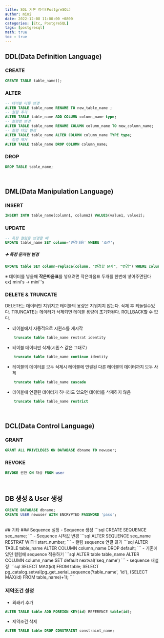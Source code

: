 ```yaml
---
title: SQL 기본 정리(PostgreSQL)
author: mini
date: 2022-12-08 11:00:00 +0800
categories: [Etc, PostgreSQL]
tags: [postgresql]
math: true
toc : true
---
```



## DDL(Data Definition Language)
### CREATE
```sql
CREATE TABLE table_name();
```

### ALTER
```sql
-- 테이블 이름 변경
ALTER TABLE table_name RENAME TO new_table_name ;
-- 컬럼 추가
ALTER TABLE table_name ADD COLUMN column_name type;
-- 컬럼명 변경 
ALTER TABLE table_name RENAME COLUMN column_name TO new_column_name;
-- 컬럼 타입 변경
ALTER TABLE table_name ALTER COLUMN column_name TYPE type;
-- 컬럼 제거 
ALTER TABLE table_name DROP COLUMN column_name;
```

### DROP
```sql
DROP TABLE table_name; 
```
<br/>

## DML(Data Manipulation Language)
### INSERT
```sql 
INSERT INTO table_name(column1, column2) VALUES(value1, value2);
```

### UPDATE
```sql
-- 특정 컬럼을 변경할 때
UPDATE table_name SET column='변경내용' WHERE '조건'; 
```
##### ➕ 특정 문자만 변경
```sql
UPDATE table SET column=replace(column, "변경할 문자", "변경") WHERE column like '%변경할문자%'
```
 ※ 데이터를 넣을때 **작은따움표**를 넣으려면 작은따움표 두개를 한번에 넣어주면된다
<br/>
ex) mini's -> mini''s
<br/>


### DELETE & TRUNCATE
DELETE는 데이터만 지워지고 테이블의 용량은 지워지지 않는다. 삭제 후 되돌릴수있다. TRUNCATE는 데이터가 삭제되면 테이블 용량이 초기화된다.   ROLLBACK할 수 없다. 

 - 테이블에서 자동적으로 시퀀스를 재시작
```sql
	truncate table table_name restrat identity
```
 - 테이블 데이터만 삭제(시퀀스 값은 그대로)
```sql
	truncate table table_name continue identity
```
 - 테이블의 데이터를 모두 삭제시 테이블에 연결된 다른 테이블의 데이터까지 모두 사제 
```sql
	truncate table table_name cascade
```
 - 테이블에 연결된 데이터가 하나라도 있으면 데이터를 삭제하지 않음
```sql
	truncate table table_name restrict
```
<br/>

## DCL(Data Control Language)
### GRANT
```sql
GRANT ALL PRIVILEGES ON DATABASE dbname TO newuser;
```
### REVOKE
```sql
REVOKE 권한 ON 대상 FROM user
```
<br/>

## DB 생성 & User 생성
```sql
CREATE DATABASE dbname;
CREATE USER newuser WITH ENCRYPTED PASSWORD 'pass';
```

<br/>
## 기타 
### Sequence 설정
- Sequence 생성
```sql
CREATE SEQUENCE seq_name;
```
- Sequence 시작값 변경
```sql
ALTER SEQUENCE seq_name RESTRAT WITH start_number;
```
- 컬럼 sequence 연결 끊기
```sql
ALTER TABLE table_name ALTER COLUMN column_name DROP default;
```
- 기존에 있던 컬럼에 sequence 적용하기
```sql
ALTER table table_name ALTER COLUMN column_name SET default nextval('seq_name')
```
 - sequence 재설정
```sql
SELECT MAX(id) FROM table;
SELECT pg_catalog.setval(pg_get_serial_sequence('table_name', 'id'), (SELECT MAX(id) FROM table_name)+1);
```


### 제약조건 설정
- 외래키 추가 
```sql
ALTER TABLE table ADD FOREIGN KEY(id) REFERENCE table(id);
```
- 제약조건 삭제
```sql
ALTER TABLE table DROP CONSTRAINT constraint_name;
```



